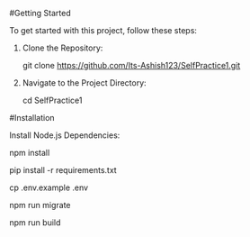 #Getting Started

To get started with this project, follow these steps:

1. Clone the Repository:

   git clone https://github.com/Its-Ashish123/SelfPractice1.git

2. Navigate to the Project Directory: 

   cd SelfPractice1


#Installation

Install Node.js Dependencies:

npm install

pip install -r requirements.txt

cp .env.example .env

npm run migrate

npm run build